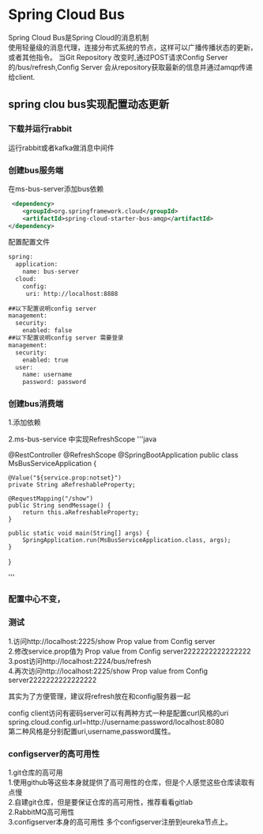 # Spring Cloud  Bus
Spring Cloud  Bus是Spring Cloud的消息机制   
使用轻量级的消息代理，连接分布式系统的节点，这样可以广播传播状态的更新，或者其他指令。
当Git Repository 改变时,通过POST请求Config Server的/bus/refresh,Config Server 会从repository获取最新的信息并通过amqp传递给client.
## spring clou bus实现配置动态更新
### 下载并运行rabbit
运行rabbit或者kafka做消息中间件

### 创建bus服务端
在ms-bus-server添加bus依赖
``` xml
 <dependency>
    <groupId>org.springframework.cloud</groupId>
    <artifactId>spring-cloud-starter-bus-amqp</artifactId>
</dependency>
```
配置配置文件
``` xml
spring:
  application:
    name: bus-server
  cloud:
    config:
     uri: http://localhost:8888
 
##以下配置说明config server    
management:
  security:
    enabled: false
##以下配置说明config server 需要登录   
management:
  security:
    enabled: true
  user: 
    name: username
    password: password
```
### 创建bus消费端
1.添加依赖     

2.ms-bus-service 中实现RefreshScope
'''java

@RestController
@RefreshScope
@SpringBootApplication
public class MsBusServiceApplication {

	@Value("${service.prop:notset}")
	private String aRefreshableProperty;

	@RequestMapping("/show")
	public String sendMessage() {
		return this.aRefreshableProperty;
	}

	public static void main(String[] args) {
		SpringApplication.run(MsBusServiceApplication.class, args);
	}
}

'''

### 配置中心不变，


### 测试
 1.访问http://localhost:2225/show  Prop value from Config server   
 2.修改service.prop值为  Prop value from Config server2222222222222222    
 3.post访问http://localhost:2224/bus/refresh   
 4.再次访问http://localhost:2225/show Prop value from Config server2222222222222222   

其实为了方便管理，建议将refresh放在和config服务器一起

config client访问有密码server可以有两种方式一种是配置curl风格的uri
spring.cloud.config.url=http://username:password/localhost:8080      
第二种风格是分别配置uri,username,password属性。


### configserver的高可用性
1.git仓库的高可用      
1.使用github等这些本身就提供了高可用性的仓库，但是个人感觉这些仓库读取有点慢    
2.自建git仓库，但是要保证仓库的高可用性，推荐看看gitlab    
2.RabbitMQ高可用性     
 3.configserver本身的高可用性
多个configserver注册到eureka节点上。
